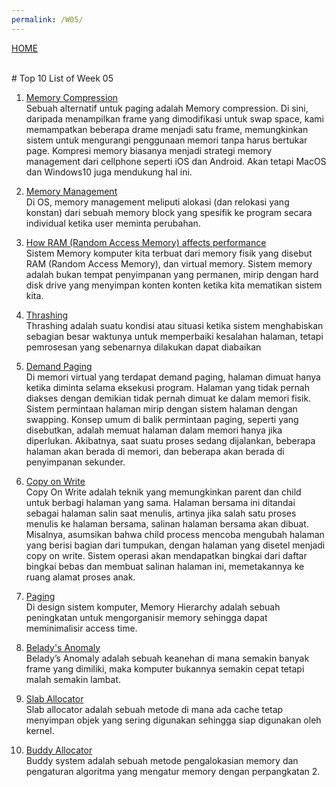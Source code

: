 ```yaml
---
permalink: /W05/
---
```

[HOME](../)

<br>
# Top 10 List of Week 05

1. [Memory Compression](https://www.academia.edu/42880365/Operating_System_Concepts_10th_Edition)<br>
Sebuah alternatif untuk paging adalah Memory compression. Di sini, daripada menampilkan frame yang dimodifikasi untuk swap space, kami 
memampatkan beberapa drame menjadi satu frame, memungkinkan sistem untuk mengurangi penggunaan memori tanpa harus bertukar page. 
Kompresi memory biasanya menjadi strategi memory management dari cellphone seperti iOS dan Android. Akan tetapi MacOS dan Windows10 
juga mendukung hal ini.

2. [Memory Management](https://whatis.techtarget.com/definition/memory-management)<br>
Di OS, memory management meliputi alokasi (dan relokasi yang konstan) dari sebuah memory block yang spesifik ke program secara 
individual ketika user meminta perubahan.

3. [How RAM (Random Access Memory) affects performance](https://www.dell.com/support/article/en-id/sln179266/how-random-access-memory-ram-affects-performance?lang=en)<br>
Sistem Memory komputer kita terbuat dari memory fisik yang disebut RAM (Random Access Memory), dan virtual memory. Sistem memory adalah 
bukan tempat penyimpanan yang permanen, mirip dengan hard disk drive yang menyimpan konten konten ketika kita mematikan sistem kita. 

4. [Thrashing](https://www.geeksforgeeks.org/techniques-to-handle-thrashing/)<br>
Thrashing adalah suatu kondisi atau situasi ketika sistem menghabiskan sebagian besar waktunya untuk memperbaiki kesalahan halaman, 
tetapi pemrosesan yang sebenarnya dilakukan dapat diabaikan

5. [Demand Paging](https://www.academia.edu/42880365/Operating_System_Concepts_10th_Edition)<br>
Di memori virtual yang terdapat demand paging, halaman dimuat hanya ketika diminta selama eksekusi program. Halaman yang tidak pernah 
diakses dengan demikian tidak pernah dimuat ke dalam memori fisik. Sistem permintaan halaman mirip dengan sistem halaman dengan 
swapping. Konsep umum di balik permintaan paging, seperti yang disebutkan, adalah memuat halaman dalam memori hanya jika diperlukan. 
Akibatnya, saat suatu proses sedang dijalankan, beberapa halaman akan berada di memori, dan beberapa akan berada di penyimpanan 
sekunder.

6. [Copy on Write](https://www.academia.edu/42880365/Operating_System_Concepts_10th_Edition)<br>
Copy On Write adalah teknik yang memungkinkan parent dan child untuk berbagi halaman yang sama. Halaman bersama ini ditandai sebagai 
halaman salin saat menulis, artinya jika salah satu proses menulis ke halaman bersama, salinan halaman bersama akan dibuat. Misalnya, 
asumsikan bahwa child process mencoba mengubah halaman yang berisi bagian dari tumpukan, dengan halaman yang disetel menjadi  copy on 
write. Sistem operasi akan mendapatkan bingkai dari daftar bingkai bebas dan membuat salinan halaman ini, memetakannya ke ruang alamat 
proses anak. 

7. [Paging](https://www.geeksforgeeks.org/memory-hierarchy-design-and-its-characteristics/)<br>
Di design sistem komputer, Memory Hierarchy adalah sebuah peningkatan untuk mengorganisir memory sehingga dapat meminimalisir access 
time.

8. [Belady's Anomaly](https://afteracademy.com/blog/what-is-beladys-anomaly)<br>
Belady’s Anomaly adalah sebuah keanehan di mana semakin banyak frame yang dimiliki, maka komputer bukannya semakin cepat tetapi malah semakin lambat.

9. [Slab Allocator](https://www.kernel.org/doc/gorman/html/understand/understand011.html)<br>
Slab allocator adalah sebuah metode di mana ada cache tetap menyimpan objek yang sering digunakan sehingga siap digunakan oleh kernel.

10. [Buddy Allocator](https://www.halolinux.us/kernel-reference/the-buddy-system-algorithm.html)<br>
Buddy system adalah sebuah metode pengalokasian memory dan pengaturan algoritma yang mengatur memory dengan perpangkatan 2.
